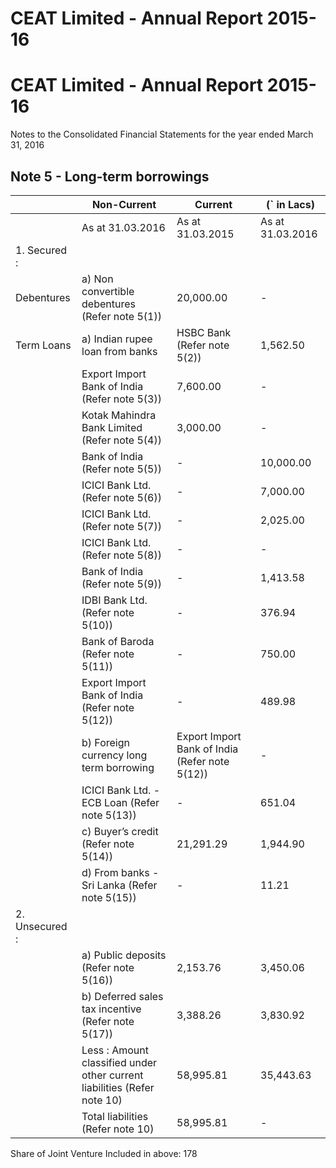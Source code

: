 # CEAT Limited - Annual Report 2015-16

# CEAT Limited - Annual Report 2015-16

Notes to the Consolidated Financial Statements for the year ended March 31, 2016

## Note 5 - Long-term borrowings

| |Non-Current|Current|(` in Lacs)|
|---|---|---|---|
| |As at 31.03.2016|As at 31.03.2015|As at 31.03.2016|As at 31.03.2015|
|1. Secured :| | | |
|Debentures|a) Non convertible debentures (Refer note 5(1))|20,000.00|-|-|-|
|Term Loans|a) Indian rupee loan from banks|HSBC Bank (Refer note 5(2))|1,562.50|2,812.50|1,250.00|1,250.00|
| |Export Import Bank of India (Refer note 5(3))|7,600.00|-|-|-|
| |Kotak Mahindra Bank Limited (Refer note 5(4))|3,000.00|-|-|-|
| |Bank of India (Refer note 5(5))|-|10,000.00|-|-|
| |ICICI Bank Ltd. (Refer note 5(6))|-|7,000.00|-|-|
| |ICICI Bank Ltd. (Refer note 5(7))|-|2,025.00|-|1,350.00|
| |ICICI Bank Ltd. (Refer note 5(8))|-|-|-|1,166.67|
| |Bank of India (Refer note 5(9))|-|1,413.58|-|1,500.00|
| |IDBI Bank Ltd. (Refer note 5(10))|-|376.94|-|376.94|
| |Bank of Baroda (Refer note 5(11))|-|750.00|-|1,000.00|
| |Export Import Bank of India (Refer note 5(12))|-|489.98|489.98|979.95|
| |b) Foreign currency long term borrowing|Export Import Bank of India (Refer note 5(12))|-|687.50|728.77|1,375.00|
| |ICICI Bank Ltd. - ECB Loan (Refer note 5(13))|-|651.04|-|1,302.08|
| |c) Buyer’s credit (Refer note 5(14))|21,291.29|1,944.90|-|-|
| |d) From banks - Sri Lanka (Refer note 5(15))|-|11.21|11.93|86.89|
|2. Unsecured :| | | |
| |a) Public deposits (Refer note 5(16))|2,153.76|3,450.06|1,262.09|4,154.33|
| |b) Deferred sales tax incentive (Refer note 5(17))|3,388.26|3,830.92|442.06|364.10|
| |Less : Amount classified under other current liabilities (Refer note 10)|58,995.81|35,443.63|4,184.83|14,905.96|
| |Total liabilities (Refer note 10)|58,995.81|-|35,443.63|-|(4,184.83)|-|(14,905.96)|-|

Share of Joint Venture Included in above: 178